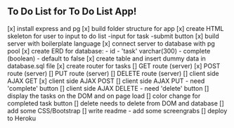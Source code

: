 ## To Do List for To Do List App!

[x] install express and pg
[x] build folder structure for app
[x] create HTML skeleton for user to input to do list
    -input for task
    -submit button 
[x] build server with boilerplate language
[x] connect server to database with pg pool
[x] create ERD for database:
    - id
    - 'task' varchar(300)
    - complete (boolean) - default to false
[x] create table and insert dummy data in database.sql file
[x] create router for tasks
    [] GET route (server)
    [x] POST route (server)
    [] PUT route (server)
    [] DELETE route (server)
[] client side AJAX GET
[x] client side AJAX POST
[] client side AJAX PUT
    - need 'complete' button 
[] client side AJAX DELETE
    - need 'delete' button
[] display the tasks on the DOM and on page load
[] color change for completed task button
[] delete needs to delete from DOM and database
[] add some CSS/Bootstrap
[] write readme - add some screengrabs
[] deploy to Heroku
